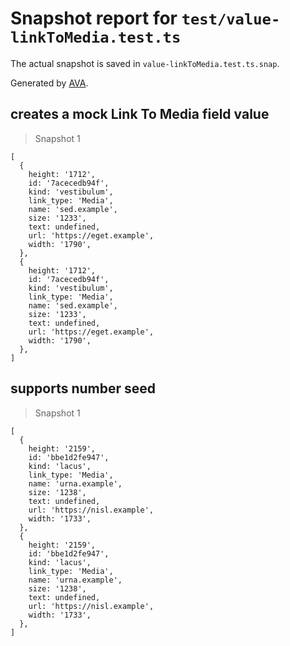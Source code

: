# Snapshot report for `test/value-linkToMedia.test.ts`

The actual snapshot is saved in `value-linkToMedia.test.ts.snap`.

Generated by [AVA](https://avajs.dev).

## creates a mock Link To Media field value

> Snapshot 1

    [
      {
        height: '1712',
        id: '7acecedb94f',
        kind: 'vestibulum',
        link_type: 'Media',
        name: 'sed.example',
        size: '1233',
        text: undefined,
        url: 'https://eget.example',
        width: '1790',
      },
      {
        height: '1712',
        id: '7acecedb94f',
        kind: 'vestibulum',
        link_type: 'Media',
        name: 'sed.example',
        size: '1233',
        text: undefined,
        url: 'https://eget.example',
        width: '1790',
      },
    ]

## supports number seed

> Snapshot 1

    [
      {
        height: '2159',
        id: 'bbe1d2fe947',
        kind: 'lacus',
        link_type: 'Media',
        name: 'urna.example',
        size: '1238',
        text: undefined,
        url: 'https://nisl.example',
        width: '1733',
      },
      {
        height: '2159',
        id: 'bbe1d2fe947',
        kind: 'lacus',
        link_type: 'Media',
        name: 'urna.example',
        size: '1238',
        text: undefined,
        url: 'https://nisl.example',
        width: '1733',
      },
    ]
